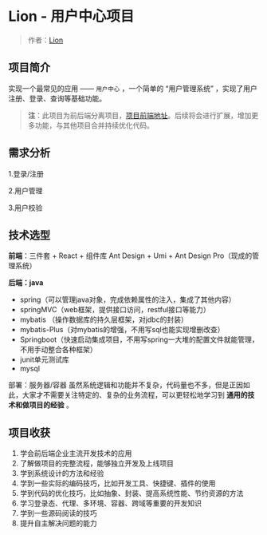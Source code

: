 # Lion - 用户中心项目

> 作者：[Lion](https://github.com/Lick0920)
## 项目简介
实现一个最常见的应用 —— `用户中心` ，一个简单的 “用户管理系统” ，实现了用户注册、登录、查询等基础功能。

> **注**：此项目为前后端分离项目，[项目前端地址](https://github.com/Lick0920/user-center_frontend)。后续将会进行扩展，增加更多功能，与其他项目合并持续优化代码。
## 需求分析

1.登录/注册

2.用户管理

3.用户校验

## 技术选型

**前端**：三件套 + React + 组件库 Ant Design + Umi + Ant Design Pro（现成的管理系统）

**后端：java**

- spring（可以管理java对象，完成依赖属性的注入，集成了其他内容）
- springMVC（web框架，提供接口访问，restful接口等能力）
-  mybatis （操作数据库的持久层框架，对jdbc的封装）
- mybatis-Plus（对mybatis的增强，不用写sql也能实现增删改查）
- Springboot（快速启动集成项目，不用写spring一大堆的配置文件就能管理，不用手动整合各种框架）
-  junit单元测试库
-  mysql

部署：服务器/容器
虽然系统逻辑和功能并不复杂，代码量也不多，但是正因如此，大家才不需要关注特定的、复杂的业务流程，可以更轻松地学习到 **通用的技术和做项目的经验** 。

## 项目收获

1. 学会前后端企业主流开发技术的应用
2. 了解做项目的完整流程，能够独立开发及上线项目
3. 学到系统设计的方法和经验
4. 学到一些实际的编码技巧，比如开发工具、快捷键、插件的使用
5. 学到代码的优化技巧，比如抽象、封装、提高系统性能、节约资源的方法
6. 学习登录态、代理、多环境、容器、跨域等重要的开发知识
7. 学到一些源码阅读的技巧
8. 提升自主解决问题的能力
